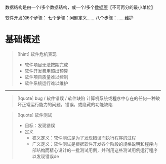 数据结构是由一个/多个数据结构，或一个/多个<u>数据项</u>【不可再分的最小单位】

软件开发的6个步骤：
七个步骤：问题定义……
八个步骤：……维护

# 基础概述
>[!hint] 软件危机表现
>- 软件项目无法按期完成
>- 软件开发费用超出预算
>- 软件项目质量难以控制
>- 软件系统运行难以维护

---

>[!quote] bug / 软件错误 / 软件缺陷
>计算机系统或程序中存在的任何一种破坏正常运行能力的问题，错误，或隐藏的功能缺陷

>[!quote] 软件测试
>- 目标：发现错误
>- 定义
>	- 狭义定义：软件测试是为了发现错误而执行程序的过程
>	- 广义定义：软件测试是根据软件开发各个阶段的规格说明和程序内部结构而精心设计的一批测试用例，并利用这些测试用例运行程序以发现错误de


















